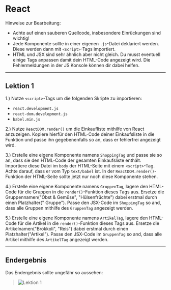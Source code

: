 # React

Hinweise zur Bearbeitung:

- Achte auf einen sauberen Quellcode, insbesondere Einrückungen sind wichtig!
- Jede Komponente sollte in einer eigenen `.js`-Datei deklariert werden. Diese werden dann mit `<script>`-Tags
  importiert.
- HTML und JSX sind sehr ähnlich aber nicht gleich. Du musst eventuell einige Tags anpassen damit dein HTML-Code
  angezeigt wird. Die Fehlermeldungen in der JS Konsole können dir dabei helfen.

---

## Lektion 1

1.) Nutze `<script>`-Tags um die folgenden Skripte zu importieren:

- `react.development.js`
- `react-dom.development.js`
- `babel.min.js`

2.) Nutze `ReactDOM.render()` um die Einkaufliste mithilfe von React anzuzeigen. Kopiere hierfür den HTML-Code deiner
Einkaufsliste in die Funktion und passe ihn gegebenenfalls so an, dass er fehlerfrei angezeigt wird.

3.) Erstelle eine eigene Komponente namens `ShoppingTag` und passe sie so an, dass sie den HTML-Code der gesamten
Einkaufsliste enthält.<br/>
Importiere diese Datei im `body` der HTML-Seite mit einem `<script>`-Tag. Achte darauf, dass er vom Typ `text/babel`
ist. In der `ReactDOM.render()`-Funktion der HTML-Seite sollte jetzt nur noch diese Komponente stehen.<br/>

4.) Erstelle eine eigene Komponente namens `GruppenTag`, lagere den HTML-Code für die Gruppen in die `render()`-Funktion
dieses Tags aus. Ersetze die Gruppennamen("Obst & Gemüse", "Hülsenfrüchte") dabei erstmal durch einen Platzhalter("
Gruppe"). Passe den JSX-Code im `ShoppingTag` so and, dass alle Gruppen mithilfe des `GruppenTag` angezeigt werden.

5.) Erstelle eine eigene Komponente namens `ArtikelTag`, lagere den HTML-Code für die Artikel in die `render()`-Funktion
dieses Tags aus. Ersetze die Artikelnamen("Brokkoli", "Reis") dabei erstmal durch einen Platzhalter("Artikel"). Passe
den JSX-Code im `GruppenTag` so and, dass alle Artikel mithilfe des `ArtikelTag` angezeigt werden.

---

## Endergebnis

Das Endergebnis sollte ungefähr so aussehen:
> ![Lektion 1](lektion1.png)



